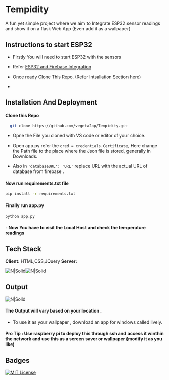 # Tempidity

A fun yet simple project where we aim to Integrate ESP32 sensor readings and show it on a flask Web App (Even add it as a wallpaper)

## Instructions to start ESP32

- Firstly You will need to start ESP32 with the sensors 

- Refer [ ESP32 and Firebase Integration]()

- Once ready Clone This Repo. (Refer Intsallation Section here)
- 
## Installation And Deployment

#### Clone this Repo  

```bash
  git clone https://github.com/vegeta2op/Tempidity.git
```
- Opne the File you cloned with VS code or editor of your choice.

- Open app.py refer the `cred = credentials.Certificate`, Here change the Path file to the place where the Json file is stored, generally in Downloads.

- Also in `'databaseURL': 'URL'` replace URL with the actual URL of database from firebase .

#### Now run requirements.txt file 
```bash
pip install -r requirements.txt
```

#### Finally run app.py
```bash
python app.py
```
#### - Now You have to visit the Local Host and check the temperature readings 

## Tech Stack

**Client:** HTML,CSS,JQuery
**Server:** 

![N|Solid](https://img.icons8.com/color/48/python--v1.png)![N|Solid](https://img.icons8.com/color/48/flask.png)

## Output

![N|Solid](https://github.com/vegeta2op/Academic-App/assets/71753965/d9007f09-e4c0-49c0-9736-dbf88c07f390)

#### The Output will vary based on your location . 
- To use it as your wallpaper , download an app for windows called lively. 

#### Pro Tip : Use raspberry pi to deploy this through ssh and access it winthin the network and use this as a screen saver or wallpaper (modify it as you like)

## Badges

[![MIT License](https://img.shields.io/badge/License-MIT-green.svg)](https://choosealicense.com/licenses/mit/)


